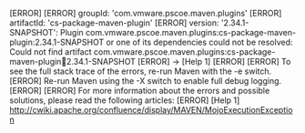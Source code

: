 [ERROR] 
[ERROR] groupId: 'com.vmware.pscoe.maven.plugins'
[ERROR] artifactId: 'cs-package-maven-plugin'
[ERROR] version: '2.34.1-SNAPSHOT': Plugin com.vmware.pscoe.maven.plugins:cs-package-maven-plugin:2.34.1-SNAPSHOT or one of its dependencies could not be resolved: Could not find artifact com.vmware.pscoe.maven.plugins:cs-package-maven-plugin:jar:2.34.1-SNAPSHOT
[ERROR] -> [Help 1]
[ERROR] 
[ERROR] To see the full stack trace of the errors, re-run Maven with the -e switch.
[ERROR] Re-run Maven using the -X switch to enable full debug logging.
[ERROR] 
[ERROR] For more information about the errors and possible solutions, please read the following articles:
[ERROR] [Help 1] http://cwiki.apache.org/confluence/display/MAVEN/MojoExecutionException
